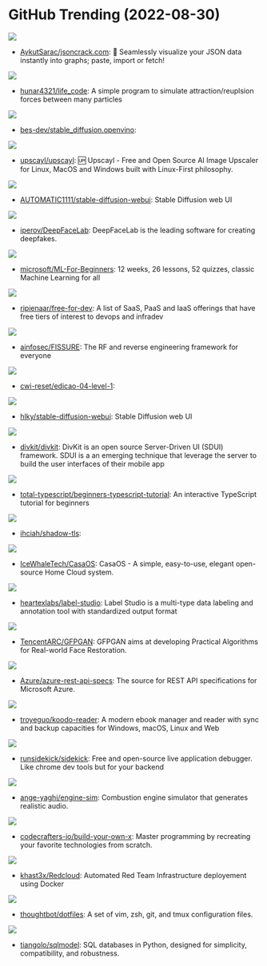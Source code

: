 # GitHub Trending (2022-08-30)

![](https://img.shields.io/badge/TypeScript-New%20631-green?style=flat-square&logo=appveyor)
- [AykutSarac/jsoncrack.com](https://github.com/AykutSarac/jsoncrack.com): 🔮 Seamlessly visualize your JSON data instantly into graphs; paste, import or fetch!

![](https://img.shields.io/badge/C%2B%2B-New%20228-green?style=flat-square&logo=appveyor)
- [hunar4321/life_code](https://github.com/hunar4321/life_code): A simple program to simulate attraction/reuplsion forces between many particles

![](https://img.shields.io/badge/Python-New%20232-green?style=flat-square&logo=appveyor)
- [bes-dev/stable_diffusion.openvino](https://github.com/bes-dev/stable_diffusion.openvino): 

![](https://img.shields.io/badge/JavaScript-New%201-green?style=flat-square&logo=appveyor)
- [upscayl/upscayl](https://github.com/upscayl/upscayl): 🆙 Upscayl - Free and Open Source AI Image Upscaler for Linux, MacOS and Windows built with Linux-First philosophy.

![](https://img.shields.io/badge/Python-New%20136-green?style=flat-square&logo=appveyor)
- [AUTOMATIC1111/stable-diffusion-webui](https://github.com/AUTOMATIC1111/stable-diffusion-webui): Stable Diffusion web UI

![](https://img.shields.io/badge/Python-New%2062-green?style=flat-square&logo=appveyor)
- [iperov/DeepFaceLab](https://github.com/iperov/DeepFaceLab): DeepFaceLab is the leading software for creating deepfakes.

![](https://img.shields.io/badge/Jupyter%20Notebook-New%20100-green?style=flat-square&logo=appveyor)
- [microsoft/ML-For-Beginners](https://github.com/microsoft/ML-For-Beginners): 12 weeks, 26 lessons, 52 quizzes, classic Machine Learning for all

![](https://img.shields.io/badge/HTML-New%20401-green?style=flat-square&logo=appveyor)
- [ripienaar/free-for-dev](https://github.com/ripienaar/free-for-dev): A list of SaaS, PaaS and IaaS offerings that have free tiers of interest to devops and infradev

![](https://img.shields.io/badge/HTML-New%20469-green?style=flat-square&logo=appveyor)
- [ainfosec/FISSURE](https://github.com/ainfosec/FISSURE): The RF and reverse engineering framework for everyone

![](https://img.shields.io/badge/none-New%2033-green?style=flat-square&logo=appveyor)
- [cwi-reset/edicao-04-level-1](https://github.com/cwi-reset/edicao-04-level-1): 

![](https://img.shields.io/badge/Python-New%20154-green?style=flat-square&logo=appveyor)
- [hlky/stable-diffusion-webui](https://github.com/hlky/stable-diffusion-webui): Stable Diffusion web UI

![](https://img.shields.io/badge/Swift-New%20251-green?style=flat-square&logo=appveyor)
- [divkit/divkit](https://github.com/divkit/divkit): DivKit is an open source Server-Driven UI (SDUI) framework. SDUI is a an emerging technique that leverage the server to build the user interfaces of their mobile app

![](https://img.shields.io/badge/TypeScript-New%20593-green?style=flat-square&logo=appveyor)
- [total-typescript/beginners-typescript-tutorial](https://github.com/total-typescript/beginners-typescript-tutorial): An interactive TypeScript tutorial for beginners

![](https://img.shields.io/badge/Rust-New%2070-green?style=flat-square&logo=appveyor)
- [ihciah/shadow-tls](https://github.com/ihciah/shadow-tls): 

![](https://img.shields.io/badge/Go-New%2068-green?style=flat-square&logo=appveyor)
- [IceWhaleTech/CasaOS](https://github.com/IceWhaleTech/CasaOS): CasaOS - A simple, easy-to-use, elegant open-source Home Cloud system.

![](https://img.shields.io/badge/Python-New%2030-green?style=flat-square&logo=appveyor)
- [heartexlabs/label-studio](https://github.com/heartexlabs/label-studio): Label Studio is a multi-type data labeling and annotation tool with standardized output format

![](https://img.shields.io/badge/Python-New%2060-green?style=flat-square&logo=appveyor)
- [TencentARC/GFPGAN](https://github.com/TencentARC/GFPGAN): GFPGAN aims at developing Practical Algorithms for Real-world Face Restoration.

![](https://img.shields.io/badge/TypeScript-New%200-green?style=flat-square&logo=appveyor)
- [Azure/azure-rest-api-specs](https://github.com/Azure/azure-rest-api-specs): The source for REST API specifications for Microsoft Azure.

![](https://img.shields.io/badge/JavaScript-New%2072-green?style=flat-square&logo=appveyor)
- [troyeguo/koodo-reader](https://github.com/troyeguo/koodo-reader): A modern ebook manager and reader with sync and backup capacities for Windows, macOS, Linux and Web

![](https://img.shields.io/badge/Java-New%20199-green?style=flat-square&logo=appveyor)
- [runsidekick/sidekick](https://github.com/runsidekick/sidekick): Free and open-source live application debugger. Like chrome dev tools but for your backend

![](https://img.shields.io/badge/C%2B%2B-New%20210-green?style=flat-square&logo=appveyor)
- [ange-yaghi/engine-sim](https://github.com/ange-yaghi/engine-sim): Combustion engine simulator that generates realistic audio.

![](https://img.shields.io/badge/none-New%20174-green?style=flat-square&logo=appveyor)
- [codecrafters-io/build-your-own-x](https://github.com/codecrafters-io/build-your-own-x): Master programming by recreating your favorite technologies from scratch.

![](https://img.shields.io/badge/Python-New%2020-green?style=flat-square&logo=appveyor)
- [khast3x/Redcloud](https://github.com/khast3x/Redcloud): Automated Red Team Infrastructure deployement using Docker

![](https://img.shields.io/badge/Shell-New%208-green?style=flat-square&logo=appveyor)
- [thoughtbot/dotfiles](https://github.com/thoughtbot/dotfiles): A set of vim, zsh, git, and tmux configuration files.

![](https://img.shields.io/badge/Python-New%2033-green?style=flat-square&logo=appveyor)
- [tiangolo/sqlmodel](https://github.com/tiangolo/sqlmodel): SQL databases in Python, designed for simplicity, compatibility, and robustness.

